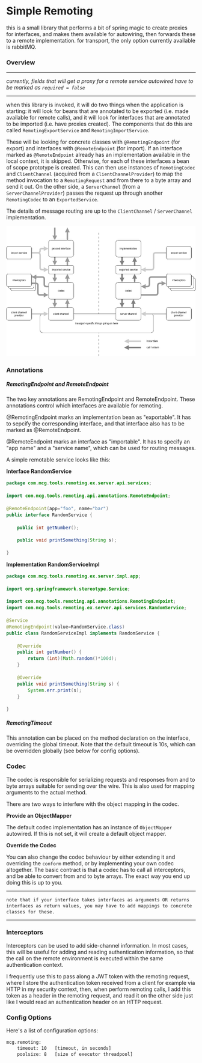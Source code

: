 # Simple Remoting

this is a small library that performs a bit of spring magic to create proxies for interfaces, and makes them available for autowiring, then forwards these to a remote implementation. for transport, the only option currently available is rabbitMQ.

### Overview

-----

*currently, fields that will get a proxy for a remote service autowired have to be marked as `required = false`* 

-----

when this library is invoked, it will do two things when the application is starting: it will look for beans that are annotated to be exported (i.e. made available for remote calls), and it will look for interfaces that are annotated to be imported (i.e. have proxies created). The components that do this are called `RemotingExportService` and `RemotingImportService`.

These will be looking for concrete classes with `@RemotingEndpoint` (for export) and interfaces with  `@RemoteEndpoint` (for import). If an interface marked as `@RemoteEndpoint` already has an implementation available in the local context, it is skipped. Otherwise, for each of these interfaces a bean of scope prototype is created. This can then use instances of `RemotingCodec` and `ClientChannel` (acquired from a `ClientChannelProvider`) to map the method invocation to a `RemotingRequest` and from there to a byte array and send it out. On the other side, a `ServerChannel` (from a `ServerChannelProvider`) passes the request up through another `RemotingCodec` to an `ExportedService`.  

The details of message routing are up to the `ClientChannel` / `ServerChannel` implementation.

![](docs/overview.png)



### Annotations

##### RemotingEndpoint and RemoteEndpoint

The two key annotations are RemotingEndpoint and RemoteEndpoint. These annotations control which interfaces are available for remoting.

@RemotingEndpoint marks an implementation bean as "exportable". It has to sepcify the corresponding interface, and that interface also has to be marked as @RemoteEndpoint. 

@RemoteEndpoint marks an interface as "importable". It has to specify an "app name" and a "service name", which can be used for routing messages. 

A simple remotable service looks like this:

**Interface RandomService**

```java
package com.mcg.tools.remoting.ex.server.api.services;

import com.mcg.tools.remoting.api.annotations.RemoteEndpoint;

@RemoteEndpoint(app="foo", name="bar")
public interface RandomService {

	public int getNumber();

	public void printSomething(String s);
	
}
```

**Implementation RandomServiceImpl**

```java
package com.mcg.tools.remoting.ex.server.impl.app;

import org.springframework.stereotype.Service;

import com.mcg.tools.remoting.api.annotations.RemotingEndpoint;
import com.mcg.tools.remoting.ex.server.api.services.RandomService;

@Service
@RemotingEndpoint(value=RandomService.class)
public class RandomServiceImpl implements RandomService {

	@Override
	public int getNumber() {
		return (int)(Math.random()*100d);
	}

	@Override
	public void printSomething(String s) {
		System.err.print(s);
	}

}
```

##### RemotingTimeout

This annotation can be placed on the method declaration on the interface, overriding the global timeout. Note that the default timeout is 10s, which can be overridden globally (see below for config options).

### Codec

The codec is responsible for serializing requests and responses from and to byte arrays suitable for sending over the wire. This is also used for mapping arguments to the actual method. 

There are two ways to interfere with the object mapping in the codec. 

**Provide an ObjectMapper**

The default codec implementation has an instance of `ObjectMapper` autowired. If this is not set, it will create a default object mapper.

**Override the Codec**

You can also change the codec behaviour by either extending it and overriding the `conform` method, or by implementing your own codec altogether. The basic contract is that a codec has to call all interceptors, and be able to convert from and to byte arrays. The exact way you end up doing this is up to you.

---

```
note that if your interface takes interfaces as arguments OR returns interfaces as return values, you may have to add mappings to concrete classes for these.
```

---

### Interceptors

Interceptors can be used to add side-channel information. In most cases, this will be useful for adding and reading authentication information, so that the call on the remote environment is executed within the same authentication context. 

I frequently use this to pass along a JWT token with the remoting request, where I store the authentication token received from a client for example via HTTP in my security context, then, when perform remoting calls, I add this token as a header in the remoting request, and read it on the other side just like I would read an authentication header on an HTTP request.

### Config Options

Here's a list of configuration options:

```
mcg.remoting:
	timeout: 10   [timeout, in seconds]
	poolsize: 8   [size of executor threadpool]
```

